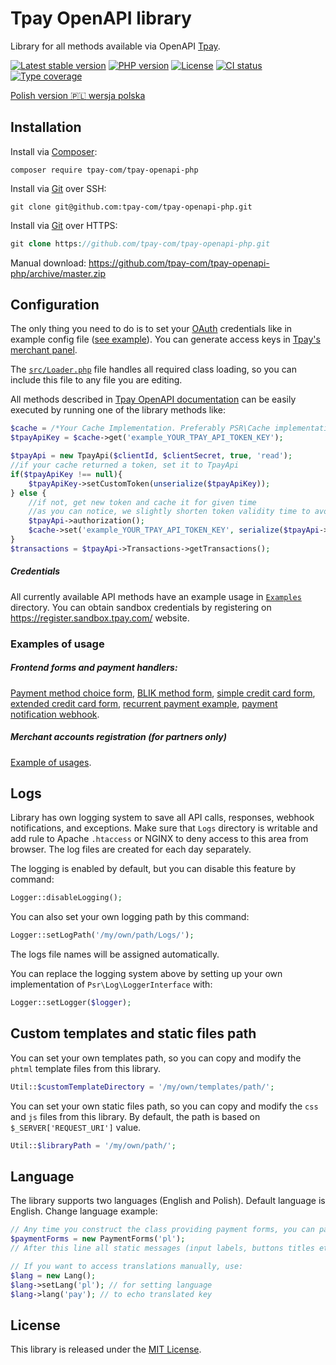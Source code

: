 # Tpay OpenAPI library

Library for all methods available via OpenAPI [Tpay](https://openapi.tpay.com/).

[![Latest stable version](https://img.shields.io/packagist/v/tpay-com/tpay-openapi-php.svg?label=current%20version)](https://packagist.org/packages/tpay-com/tpay-openapi-php)
[![PHP version](https://img.shields.io/packagist/php-v/tpay-com/tpay-openapi-php.svg)](https://php.net)
[![License](https://img.shields.io/github/license/tpay-com/tpay-openapi-php.svg)](LICENSE)
[![CI status](https://github.com/tpay-com/tpay-openapi-php/actions/workflows/ci.yaml/badge.svg?branch=master)](https://github.com/tpay-com/tpay-openapi-php/actions)
[![Type coverage](https://shepherd.dev/github/tpay-com/tpay-openapi-php/coverage.svg)](https://shepherd.dev/github/tpay-com/tpay-openapi-php)

[Polish version :poland: wersja polska](./README_PL.md)

## Installation

Install via [Composer](https://getcomposer.org):
```console
composer require tpay-com/tpay-openapi-php
```

Install via [Git](https://git-scm.com) over SSH:
```console
git clone git@github.com:tpay-com/tpay-openapi-php.git
```

Install via [Git](https://git-scm.com) over HTTPS:
```php
git clone https://github.com/tpay-com/tpay-openapi-php.git
```

Manual download:
https://github.com/tpay-com/tpay-openapi-php/archive/master.zip

## Configuration

The only thing you need to do is to set your [OAuth](https://oauth.net) credentials like in example config file ([see example](examples/ExamplesConfig.php)).
You can generate access keys in [Tpay's merchant panel](https://panel.tpay.com).

The [`src/Loader.php`](src/Loader.php) file handles all required class loading, so you can include this file to any file you are editing.

All methods described in [Tpay OpenAPI documentation](https://openapi.tpay.com) can be easily executed by running one of the library methods like:
```php
$cache = /*Your Cache Implementation. Preferably PSR\Cache implementation, because it will be used in future by this library. */;
$tpayApiKey = $cache->get('example_YOUR_TPAY_API_TOKEN_KEY');

$tpayApi = new TpayApi($clientId, $clientSecret, true, 'read');
//if your cache returned a token, set it to TpayApi
if($tpayApiKey !== null){
    $tpayApiKey->setCustomToken(unserialize($tpayApiKey));
} else {
    //if not, get new token and cache it for given time
    //as you can notice, we slightly shorten token validity time to avoid using almost invalid token
    $tpayApi->authorization();
    $cache->set('example_YOUR_TPAY_API_TOKEN_KEY', serialize($tpayApi->getToken()), $tpayApiKey->getToken()->expires_in->getValue() - 10);
}
$transactions = $tpayApi->Transactions->getTransactions();
```
##### Credentials

All currently available API methods have an example usage in [`Examples`](examples) directory.
You can obtain sandbox credentials by registering on https://register.sandbox.tpay.com/ website.

### Examples of usage

##### Frontend forms and payment handlers:

[Payment method choice form](examples/TransactionsApi/BankSelectionForm.php), [BLIK method form](examples/TransactionsApi/BlikPayment.php), [simple credit card form](examples/TransactionsApi/CardGate.php), [extended credit card form](examples/TransactionsApi/CardGateExtended.php), [recurrent payment example](examples/TransactionsApi/RecurrentPayment.php), [payment notification webhook](examples/Notifications/PaymentNotificationExample.php).

##### Merchant accounts registration (for partners only)

[Example of usages](examples/AccountsApi/AccountsApiExample.php).

## Logs

Library has own logging system to save all API calls, responses, webhook notifications, and exceptions.
Make sure that `Logs` directory is writable and add rule to Apache `.htaccess` or NGINX to deny access to this area from browser.
The log files are created for each day separately.

The logging is enabled by default, but you can disable this feature by command:
```php
Logger::disableLogging();
```

You can also set your own logging path by this command:
```php
Logger::setLogPath('/my/own/path/Logs/');
```
The logs file names will be assigned automatically.

You can replace the logging system above by setting up your own implementation of `Psr\Log\LoggerInterface` with:
```php
Logger::setLogger($logger);
```

## Custom templates and static files path

You can set your own templates path, so you can copy and modify the `phtml` template files from this library.
```php
Util::$customTemplateDirectory = '/my/own/templates/path/';
```

You can set your own static files path, so you can copy and modify the `css` and `js` files from this library. By default, the path is based on `$_SERVER['REQUEST_URI']` value.
```php
Util::$libraryPath = '/my/own/path/';
```

## Language

The library supports two languages (English and Polish). Default language is English.
Change language example:
```php
// Any time you construct the class providing payment forms, you can pass the language in constructor
$paymentForms = new PaymentForms('pl');
// After this line all static messages (input labels, buttons titles etc.) will be displayed in Polish

// If you want to access translations manually, use:
$lang = new Lang();
$lang->setLang('pl'); // for setting language
$lang->lang('pay'); // to echo translated key
```

## License

This library is released under the [MIT License](http://www.opensource.org/licenses/MIT).
